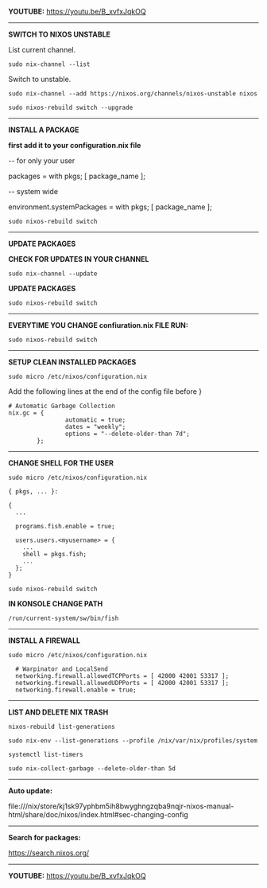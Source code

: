 **YOUTUBE:** https://youtu.be/B_xvfxJqkOQ

---

**SWITCH TO NIXOS UNSTABLE**

List current channel.

```
sudo nix-channel --list
```

Switch to unstable.

```
sudo nix-channel --add https://nixos.org/channels/nixos-unstable nixos
```

```
sudo nixos-rebuild switch --upgrade
```

---

**INSTALL A PACKAGE**

**first add it to your configuration.nix file**

-- for only your user

packages = with pkgs; [
      package_name
    ];

-- system wide

environment.systemPackages = with pkgs; [
    package_name
    ];

```
sudo nixos-rebuild switch
```

---

**UPDATE PACKAGES**

**CHECK FOR UPDATES IN YOUR CHANNEL**

```
sudo nix-channel --update
```

**UPDATE PACKAGES**
```
sudo nixos-rebuild switch
```

---

**EVERYTIME YOU CHANGE confiuration.nix FILE RUN:**

```
sudo nixos-rebuild switch
```

---

**SETUP CLEAN INSTALLED PACKAGES**

```
sudo micro /etc/nixos/configuration.nix
```

Add the following lines at the end of the config file before }

```
# Automatic Garbage Collection
nix.gc = {
                automatic = true;
                dates = "weekly";
                options = "--delete-older-than 7d";
        };
```

---

**CHANGE SHELL FOR THE USER**

```
sudo micro /etc/nixos/configuration.nix
```

```
{ pkgs, ... }:

{
  ...

  programs.fish.enable = true;

  users.users.<myusername> = {
    ...
    shell = pkgs.fish;
    ...
  };
}
```

```
sudo nixos-rebuild switch
```

**IN KONSOLE CHANGE PATH**

```
/run/current-system/sw/bin/fish
```

---

**INSTALL A FIREWALL**

```
sudo micro /etc/nixos/configuration.nix
```

```
  # Warpinator and LocalSend
  networking.firewall.allowedTCPPorts = [ 42000 42001 53317 ];
  networking.firewall.allowedUDPPorts = [ 42000 42001 53317 ];
  networking.firewall.enable = true;
```

---

**LIST AND DELETE NIX TRASH**

```
nixos-rebuild list-generations
```

```
sudo nix-env --list-generations --profile /nix/var/nix/profiles/system
```

```
systemctl list-timers
```

```
sudo nix-collect-garbage --delete-older-than 5d
```

---

**Auto update:**

file:///nix/store/kj1sk97yphbm5ih8bwyghngzqba9nqjr-nixos-manual-html/share/doc/nixos/index.html#sec-changing-config

---

**Search for packages:**

https://search.nixos.org/

---

**YOUTUBE:** https://youtu.be/B_xvfxJqkOQ
